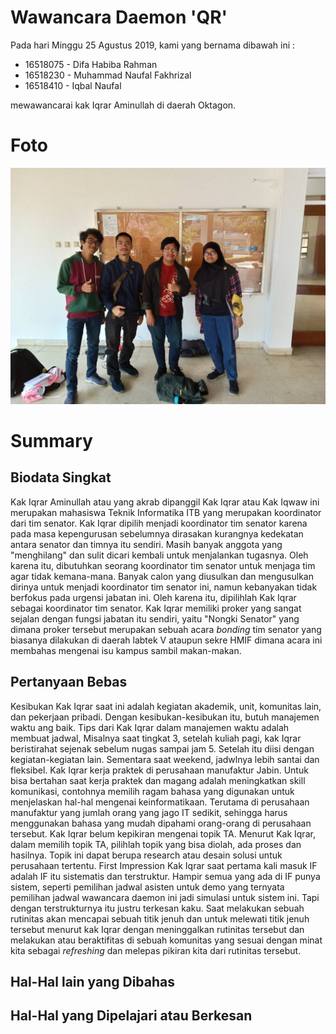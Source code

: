 # Wawancara Daemon 'QR'
Pada hari Minggu 25 Agustus 2019, kami yang bernama dibawah ini :
- 16518075 - Difa Habiba Rahman
- 16518230 - Muhammad Naufal Fakhrizal
- 16518410 - Iqbal Naufal

mewawancarai kak Iqrar Aminullah di daerah Oktagon.

# Foto
![foto](./16518075-16518230-16518410.jpg)

# Summary
## Biodata Singkat
  Kak Iqrar Aminullah atau yang akrab dipanggil Kak Iqrar atau Kak Iqwaw ini merupakan mahasiswa Teknik Informatika ITB yang merupakan koordinator dari tim senator. Kak Iqrar dipilih menjadi koordinator tim senator karena pada masa kepengurusan sebelumnya dirasakan kurangnya kedekatan antara senator dan timnya itu sendiri. Masih banyak anggota yang "menghilang" dan sulit dicari kembali untuk menjalankan tugasnya. Oleh karena itu, dibutuhkan seorang koordinator tim senator untuk menjaga tim agar tidak kemana-mana. Banyak calon yang diusulkan dan mengusulkan dirinya untuk menjadi koordinator tim senator ini, namun kebanyakan tidak berfokus pada urgensi jabatan ini. Oleh karena itu, dipilihlah Kak Iqrar sebagai koordinator tim senator. Kak Iqrar memiliki proker yang sangat sejalan dengan fungsi jabatan itu sendiri, yaitu "Nongki Senator" yang dimana proker tersebut merupakan sebuah acara *bonding* tim senator yang biasanya dilakukan di daerah labtek V ataupun sekre HMIF dimana acara ini membahas mengenai isu kampus sambil makan-makan.

## Pertanyaan Bebas
  Kesibukan Kak Iqrar saat ini adalah kegiatan akademik, unit, komunitas lain, dan pekerjaan pribadi. Dengan kesibukan-kesibukan itu, butuh manajemen waktu ang baik. Tips dari Kak Iqrar dalam manajemen waktu adalah membuat jadwal, Misalnya saat tingkat 3, setelah kuliah pagi, kak Iqrar beristirahat sejenak sebelum nugas sampai jam 5. Setelah itu diisi dengan kegiatan-kegiatan lain. Sementara saat weekend, jadwlnya lebih santai dan fleksibel. 
  Kak Iqrar kerja praktek di perusahaan manufaktur Jabin. Untuk bisa bertahan saat kerja praktek dan magang adalah meningkatkan skill komunikasi, contohnya memilih ragam bahasa yang digunakan untuk menjelaskan hal-hal mengenai keinformatikaan. Terutama di perusahaan manufaktur yang jumlah orang yang jago IT sedikit, sehingga harus menggunakan bahasa yang mudah dipahami orang-orang di perusahaan tersebut.
  Kak Iqrar belum kepikiran mengenai topik TA. Menurut Kak Iqrar, dalam memilih topik TA, pilihlah topik yang bisa diolah, ada proses dan hasilnya. Topik ini dapat berupa research atau desain solusi untuk perusahaan tertentu.
  First Impression Kak Iqrar saat pertama kali masuk IF adalah IF itu sistematis dan terstruktur. Hampir semua yang ada di IF punya sistem, seperti pemilihan jadwal asisten untuk demo yang ternyata pemilihan jadwal wawancara daemon ini jadi simulasi untuk sistem ini.  Tapi dengan terstrukturnya itu justru terkesan kaku.
  Saat melakukan sebuah rutinitas akan mencapai sebuah titik jenuh dan untuk melewati titik jenuh tersebut menurut kak Iqrar dengan meninggalkan rutinitas tersebut dan melakukan atau beraktifitas di sebuah komunitas yang sesuai dengan minat kita sebagai *refreshing* dan melepas pikiran kita dari rutinitas tersebut.
 
  
 ## Hal-Hal lain yang Dibahas
 
 ## Hal-Hal yang Dipelajari atau Berkesan
